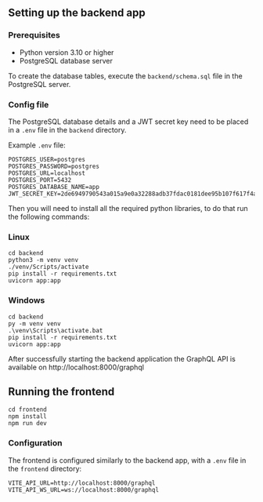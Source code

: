 ## Setting up the backend app

### Prerequisites
- Python version 3.10 or higher
- PostgreSQL database server

To create the database tables, execute the `backend/schema.sql` file in the PostgreSQL server.

### Config file
The PostgreSQL database details and a JWT secret key need to be placed in a `.env` file in the `backend` directory.

Example `.env` file:
```
POSTGRES_USER=postgres
POSTGRES_PASSWORD=postgres
POSTGRES_URL=localhost
POSTGRES_PORT=5432
POSTGRES_DATABASE_NAME=app
JWT_SECRET_KEY=2de6949790543a015a9e0a32288adb37fdac0181dee95b107f617f4a5d48b9b1
```

Then you will need to install all the required python libraries, to do that run the following commands:

### Linux
```
cd backend
python3 -m venv venv
./venv/Scripts/activate
pip install -r requirements.txt
uvicorn app:app
```

### Windows
```
cd backend
py -m venv venv
.\venv\Scripts\activate.bat
pip install -r requirements.txt
uvicorn app:app
```

After successfully starting the backend application the GraphQL API is available on http://localhost:8000/graphql

## Running the frontend
```
cd frontend
npm install
npm run dev
```

### Configuration
The frontend is configured similarly to the backend app, with a `.env` file in the `frontend` directory:

```
VITE_API_URL=http://localhost:8000/graphql
VITE_API_WS_URL=ws://localhost:8000/graphql
```
